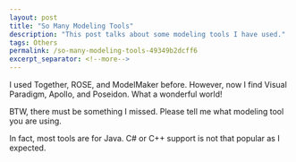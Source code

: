 ```yaml
---
layout: post
title: "So Many Modeling Tools"
description: "This post talks about some modeling tools I have used."
tags: Others
permalink: /so-many-modeling-tools-49349b2dcff6
excerpt_separator: <!--more-->
---
```


I used Together, ROSE, and ModelMaker before. However, now I find Visual Paradigm, Apollo, and Poseidon. What a wonderful world!

BTW, there must be something I missed. Please tell me what modeling tool you are using.

In fact, most tools are for Java. C# or C++ support is not that popular as I expected.
<!--more-->